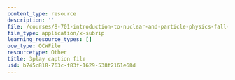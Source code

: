 ```yaml
---
content_type: resource
description: ''
file: /courses/8-701-introduction-to-nuclear-and-particle-physics-fall-2020/b745c818763cf83f1629538f2161e68d_-WIAoAG4SyA.srt
file_type: application/x-subrip
learning_resource_types: []
ocw_type: OCWFile
resourcetype: Other
title: 3play caption file
uid: b745c818-763c-f83f-1629-538f2161e68d
---
```


